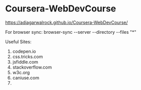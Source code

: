 # Coursera-WebDevCourse

https://adiagarwalrock.github.io/Coursera-WebDevCourse/

For browser sync: browser-sync --server --directory --files "*"

Useful Sites:
1. codepen.io
2. css.tricks.com
3. jsfiddle.com
4. stackoverflow.com
5. w3c.org
6. caniuse.com
7. 
